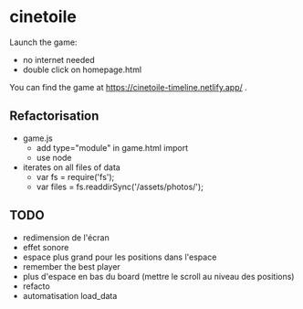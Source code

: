 # cinetoile

Launch the game:
- no internet needed
- double click on homepage.html

You can find the game at https://cinetoile-timeline.netlify.app/ .

## Refactorisation

- game.js
    - add type="module" in game.html import
    - use node
- iterates on all files of data
    - var fs = require('fs');
    - var files = fs.readdirSync('/assets/photos/');

## TODO

- redimension de l'écran
- effet sonore
- espace plus grand pour les positions dans l'espace
- remember the best player
- plus d'espace en bas du board (mettre le scroll au niveau des positions)
- refacto
- automatisation load_data
